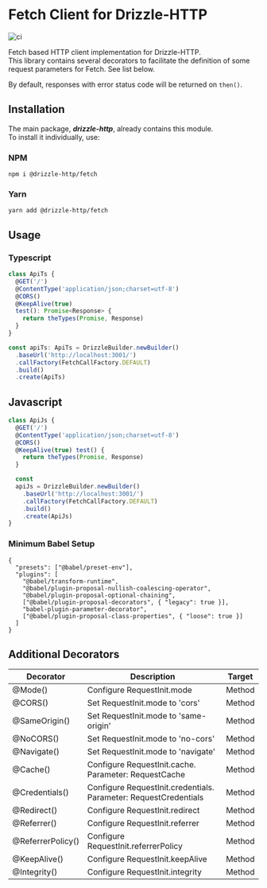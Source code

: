# Fetch Client for Drizzle-HTTP

![ci](https://github.com/vitorsalgado/drizzle-http/workflows/ci/badge.svg)

Fetch based HTTP client implementation for Drizzle-HTTP.  
This library contains several decorators to facilitate the definition of some request parameters for Fetch. See list
below.

By default, responses with error status code will be returned on `then()`.

## Installation

The main package, _**drizzle-http**_, already contains this module.  
To install it individually, use:

### NPM

```
npm i @drizzle-http/fetch
```

### Yarn

```
yarn add @drizzle-http/fetch
```

## Usage

### Typescript

```typescript
class ApiTs {
  @GET('/')
  @ContentType('application/json;charset=utf-8')
  @CORS()
  @KeepAlive(true)
  test(): Promise<Response> {
    return theTypes(Promise, Response)
  }
}

const apiTs: ApiTs = DrizzleBuilder.newBuilder()
  .baseUrl('http://localhost:3001/')
  .callFactory(FetchCallFactory.DEFAULT)
  .build()
  .create(ApiTs)
```

## Javascript

```javascript
class ApiJs {
  @GET('/')
  @ContentType('application/json;charset=utf-8')
  @CORS()
  @KeepAlive(true) test() {
    return theTypes(Promise, Response)
  }

  const
  apiJs = DrizzleBuilder.newBuilder()
    .baseUrl('http://localhost:3001/')
    .callFactory(FetchCallFactory.DEFAULT)
    .build()
    .create(ApiJs)
}

```

### Minimum Babel Setup

```
{
  "presets": ["@babel/preset-env"],
  "plugins": [
    "@babel/transform-runtime",
    "@babel/plugin-proposal-nullish-coalescing-operator",
    "@babel/plugin-proposal-optional-chaining",
    ["@babel/plugin-proposal-decorators", { "legacy": true }],
    "babel-plugin-parameter-decorator",
    ["@babel/plugin-proposal-class-properties", { "loose": true }]
  ]
}
```

## Additional Decorators

| Decorator      | Description | Target |
| -------------- | ----------- | ------ |
| @Mode()         | Configure RequestInit.mode       | Method | 
| @CORS()         | Set RequestInit.mode to 'cors'      | Method | 
| @SameOrigin()         | Set RequestInit.mode to 'same-origin'      | Method |
| @NoCORS()         | Set RequestInit.mode to 'no-cors'      | Method |
| @Navigate()         | Set RequestInit.mode to 'navigate'      | Method |
| @Cache()         | Configure RequestInit.cache. Parameter: RequestCache      | Method |
| @Credentials()         | Configure RequestInit.credentials. Parameter: RequestCredentials     | Method |
| @Redirect()         | Configure RequestInit.redirect      | Method |
| @Referrer()         | Configure RequestInit.referrer      | Method |
| @ReferrerPolicy()         | Configure RequestInit.referrerPolicy      | Method |
| @KeepAlive()         | Configure RequestInit.keepAlive      | Method |
| @Integrity()         | Configure RequestInit.integrity      | Method |

